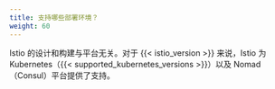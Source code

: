 ```yaml
---
title: 支持哪些部署环境？
weight: 60
---
```


Istio 的设计和构建与平台无关。对于 {{< istio_version >}} 来说，Istio 为 Kubernetes（{{< supported_kubernetes_versions >}}）以及 Nomad（Consul）平台提供了支持。